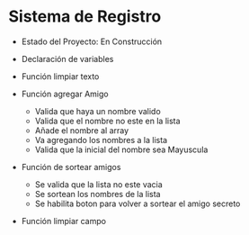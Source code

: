 <h1> Sistema de Registro</h1>

- Estado del Proyecto: En Construcción 

- Declaración de variables 

- Función limpiar texto

- Función agregar Amigo
  - Valida que haya un nombre valido
  - Valida que el nombre no este en la lista
  - Añade el nombre al array
  - Va agregando los nombres a la lista
  - Valida que la inicial del nombre sea Mayuscula

- Función de sortear amigos
  - Se valida que la lista no este vacia
  - Se sortean los nombres de la lista
  - Se habilita boton para volver a sortear el amigo secreto
- Función limpiar campo



